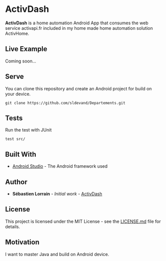 ActivDash
======
**ActivDash** is a home automation Android App that consumes the web service activapi.fr
included in my home made home automation solution ActivHome.
<br> 

## Live Example
<!--![live example] -->
Coming soon...

## Serve
You can clone this repository and create an Android project for build on your device.
```
git clone https://github.com/sldevand/Departements.git
```
## Tests

Run the test with JUnit
```
test src/
```
## Built With

* [Android Studio](https://developer.android.com/studio/) - The Android framework used

## Author

* **Sébastien Lorrain** - *Initial work* - [ActivDash](https://github.com/sldevand/activdash)



## License 
This project is licensed under the MIT License - see the [LICENSE.md](LICENSE.md) file for details.

## Motivation
I want to master Java and build on Android device.
